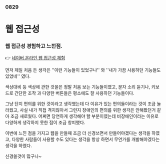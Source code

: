 ### 0829
# 웹 접근성

###  웹 접근성 경험하고 느낀점.

👉 [네이버 온라인 웹 접근성 체험](https://nax.naver.com/index)

먼저 제일 처음 든 생각은 ''이런 기능들이 있었구나'' 와 ''내가 가끔 사용하던 기능들도 있었네'' 였다.

색상대비 등 색상에 관한 것을은 정말 처음 보는 기능들이였고, 문자 소리 듣기나, 키보드로 간단한 조작 과 다양한 버튼들은 평소에도 잘 사용하던 기능들이다.

그냥 단지 편의를 위한 것이라고 생각했는데 다 이유가 있는 편의들이라는 것이 조금 놀라웠고, 사실 내가 직접 격지않아서 그런지 장애인의 편의를 위한 생각은 안해봤던거 같아 조금 새로웠다. 어쩌면 당연하게 생각해야 할 부분이였는데 비장애인이라는 이유로 다양하게 생각하지 못한 점이 조금 창피했다.

이번에 느낀 점을 가지고 웹을 만들때 조금 더 신경쓰면서 만들어야겠다는 생각을 하였고, 다양한 사람들이 사용할 수도 있다는 생각을 항상 하면서 무언가를 개발해야겠다는 생각을 하였다.

신경쓸것이 많구나~
